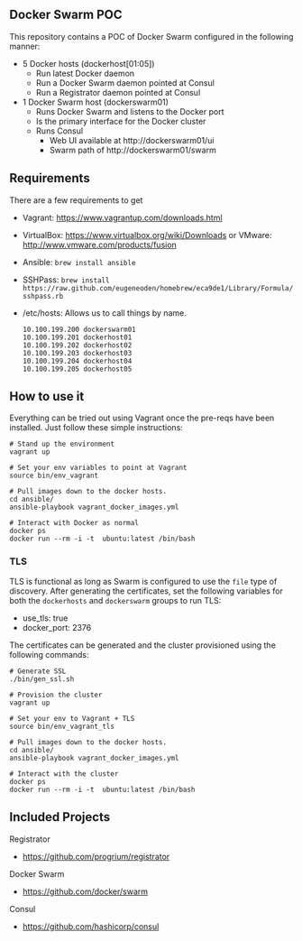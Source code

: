 ## Docker Swarm POC
This repository contains a POC of Docker Swarm configured in the following
manner:
- 5 Docker hosts (dockerhost[01:05])
    - Run latest Docker daemon
    - Run a Docker Swarm daemon pointed at Consul
    - Run a Registrator daemon pointed at Consul
- 1 Docker Swarm host (dockerswarm01)
    - Runs Docker Swarm and listens to the Docker port
    - Is the primary interface for the Docker cluster
    - Runs Consul
        - Web UI available at http://dockerswarm01/ui
        - Swarm path of http://dockerswarm01/swarm

## Requirements
There are a few requirements to get
  - Vagrant: https://www.vagrantup.com/downloads.html
  - VirtualBox: https://www.virtualbox.org/wiki/Downloads or VMware: http://www.vmware.com/products/fusion
  - Ansible: `brew install ansible`
  - SSHPass: `brew install https://raw.github.com/eugeneoden/homebrew/eca9de1/Library/Formula/sshpass.rb`
  - /etc/hosts: Allows us to call things by name.

    ```
    10.100.199.200 dockerswarm01
    10.100.199.201 dockerhost01
    10.100.199.202 dockerhost02
    10.100.199.203 dockerhost03
    10.100.199.204 dockerhost04
    10.100.199.205 dockerhost05
    ```

## How to use it
Everything can be tried out using Vagrant once the pre-reqs have been installed.
Just follow these simple instructions:

```
# Stand up the environment
vagrant up

# Set your env variables to point at Vagrant
source bin/env_vagrant

# Pull images down to the docker hosts.
cd ansible/
ansible-playbook vagrant_docker_images.yml

# Interact with Docker as normal
docker ps
docker run --rm -i -t  ubuntu:latest /bin/bash
```

### TLS
TLS is functional as long as Swarm is configured to use the `file` type of
discovery. After generating the certificates, set the following variables for
both the `dockerhosts` and `dockerswarm` groups to run TLS:
- use_tls: true
- docker_port: 2376

The certificates can be generated and the cluster provisioned using the
following commands:
```
# Generate SSL
./bin/gen_ssl.sh

# Provision the cluster
vagrant up

# Set your env to Vagrant + TLS
source bin/env_vagrant_tls

# Pull images down to the docker hosts.
cd ansible/
ansible-playbook vagrant_docker_images.yml

# Interact with the cluster
docker ps
docker run --rm -i -t  ubuntu:latest /bin/bash

```

## Included Projects

Registrator
- https://github.com/progrium/registrator

Docker Swarm
- https://github.com/docker/swarm

Consul
- https://github.com/hashicorp/consul


